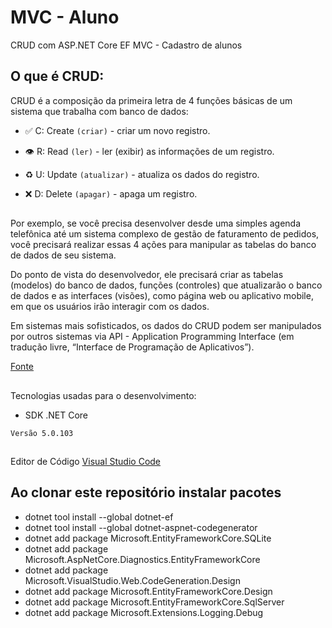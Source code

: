 # MVC - Aluno
 CRUD com ASP.NET Core EF MVC - Cadastro de alunos

## O que é CRUD:

CRUD é a composição da primeira letra de 4 funções básicas de um sistema que trabalha com banco de dados:

- ✅ C: Create `(criar)` - criar um novo registro.

- 👁 R: Read `(ler)` - ler (exibir) as informações de um registro.

- ♻️ U: Update `(atualizar)` - atualiza os dados do registro.

- ❌ D: Delete `(apagar)` - apaga um registro.
##
Por exemplo, se você precisa desenvolver desde uma simples agenda telefônica até um sistema complexo de gestão de faturamento de pedidos, você precisará realizar essas 4 ações para manipular as tabelas do banco de dados de seu sistema.

Do ponto de vista do desenvolvedor, ele precisará criar as tabelas (modelos) do banco de dados, funções (controles) que atualizarão o banco de dados e as interfaces (visões), como página web ou aplicativo mobile, em que os usuários irão interagir com os dados. 

Em sistemas mais sofisticados, os dados do CRUD podem ser manipulados por outros sistemas via API - Application Programming Interface (em tradução livre, “Interface de Programação de Aplicativos”).

[Fonte](https://angelopublio.com.br/blog/crud)
##
Tecnologias usadas para o desenvolvimento:
* SDK .NET Core
```
Versão 5.0.103
```
##
Editor de Código
[Visual Studio Code](https://code.visualstudio.com/download)

## Ao clonar este repositório instalar pacotes
- dotnet tool install --global dotnet-ef
- dotnet tool install --global dotnet-aspnet-codegenerator
- dotnet add package Microsoft.EntityFrameworkCore.SQLite
- dotnet add package Microsoft.AspNetCore.Diagnostics.EntityFrameworkCore
- dotnet add package Microsoft.VisualStudio.Web.CodeGeneration.Design
- dotnet add package Microsoft.EntityFrameworkCore.Design
- dotnet add package Microsoft.EntityFrameworkCore.SqlServer
- dotnet add package Microsoft.Extensions.Logging.Debug
##

